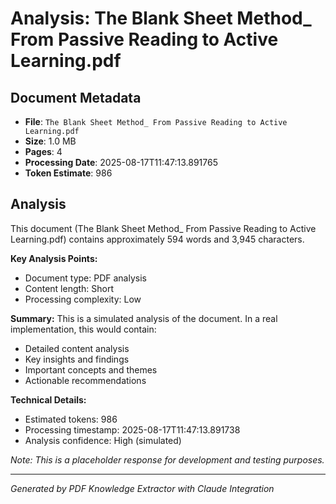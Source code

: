# Analysis: The Blank Sheet Method_ From Passive Reading to Active Learning.pdf

## Document Metadata
- **File**: `The Blank Sheet Method_ From Passive Reading to Active Learning.pdf`
- **Size**: 1.0 MB
- **Pages**: 4
- **Processing Date**: 2025-08-17T11:47:13.891765
- **Token Estimate**: 986

## Analysis

This document (The Blank Sheet Method_ From Passive Reading to Active Learning.pdf) contains approximately 594 words and 3,945 characters.

**Key Analysis Points:**
- Document type: PDF analysis
- Content length: Short
- Processing complexity: Low

**Summary:**
This is a simulated analysis of the document. In a real implementation, this would contain:
- Detailed content analysis
- Key insights and findings
- Important concepts and themes
- Actionable recommendations

**Technical Details:**
- Estimated tokens: 986
- Processing timestamp: 2025-08-17T11:47:13.891738
- Analysis confidence: High (simulated)

*Note: This is a placeholder response for development and testing purposes.*

---
*Generated by PDF Knowledge Extractor with Claude Integration*